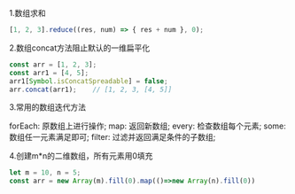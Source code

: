 1.数组求和

```js
[1, 2, 3].reduce((res, num) => { res + num }, 0);
```

2.数组concat方法阻止默认的一维扁平化

```javascript
const arr = [1, 2, 3];
const arr1 = [4, 5];
arr1[Symbol.isConcatSpreadable] = false;
arr.concat(arr1);    // [1, 2, 3, [4, 5]]
```

3.常用的数组迭代方法

forEach: 原数组上进行操作;
map: 返回新数组;
every: 检查数组每个元素;
some: 数组任一元素满足即可;
filter: 过滤并返回满足条件的子数组;

4.创建m*n的二维数组，所有元素用0填充

```js
let m = 10, n = 5;
const arr = new Array(m).fill(0).map(()=>new Array(n).fill(0))
```
